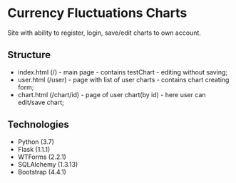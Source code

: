# Currency Fluctuations Charts

Site with ability to register, login, save/edit charts to own account.

## Structure
* index.html (/) - main page - contains testChart - editing without saving;
* user.html (/user) - page with list of user charts - contains chart creating form;
* chart.html (/chart/id) - page of user chart(by id) - here user can edit/save chart;

## Technologies
* Python (3.7)
* Flask (1.1.1)
* WTForms (2.2.1)
* SQLAlchemy (1.3.13)
* Bootstrap (4.4.1)
